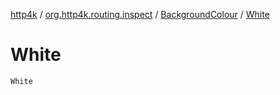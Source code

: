 [http4k](../../index.md) / [org.http4k.routing.inspect](../index.md) / [BackgroundColour](index.md) / [White](./-white.md)

# White

`White`